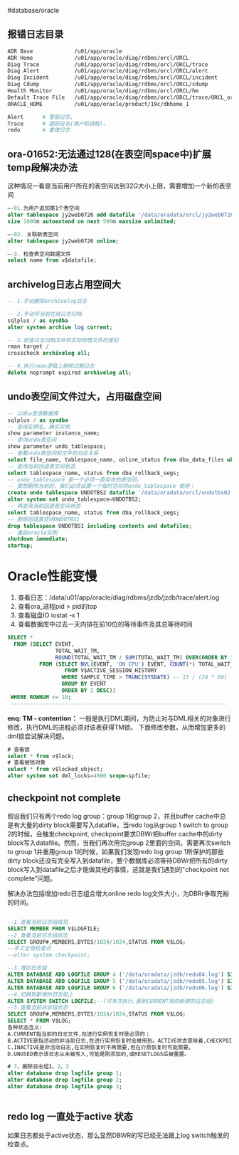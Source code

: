#database/oracle 

## 报错日志目录

```bash
ADR Base             /u01/app/oracle
ADR Home             /u01/app/oracle/diag/rdbms/orcl/ORCL
Diag Trace           /u01/app/oracle/diag/rdbms/orcl/ORCL/trace
Diag Alert           /u01/app/oracle/diag/rdbms/orcl/ORCL/alert
Diag Incident        /u01/app/oracle/diag/rdbms/orcl/ORCL/incident
Diag Cdump           /u01/app/oracle/diag/rdbms/orcl/ORCL/cdump
Health Monitor       /u01/app/oracle/diag/rdbms/orcl/ORCL/hm
Default Trace File   /u01/app/oracle/diag/rdbms/orcl/ORCL/trace/ORCL_ora_19445.trc
ORACLE_HOME          /u01/app/oracle/product/19c/dbhome_1

Alert      # 警报日志，
Trace      # 跟踪日志(用户和进程)， 
redo       # 重做日志
```

## ora-01652:无法通过128(在表空间space中)扩展temp段解决办法
这种情况一看是当前用户所在的表空间达到32G大小上限，需要增加一个新的表空间
```sql
–-01.为用户追加第1个表空间
alter tablespace jy2web0726 add datafile '/data/oradata/orcl/jy2web0726_extend1.dbf'
size 1000m autoextend on next 500m maxsize unlimited;

–-02. 关联新表空间
alter tablespace jy2web0726 online;

–-3. 检查表空间数据文件
select name from v$datafile;
```

## archivelog日志占用空间大

```sql
-- 1.手动删除archivelog日志

-- 2.手动将当前在线日志归档
sqlplus / as sysdba
alter system archive log current;

-- 3.检查日志归档文件和实际物理文件的差别
rman target /
crosscheck archivelog all;

-- 4.执行rman逻辑上删除过期日志
delete noprompt expired archivelog all;
```


## undo表空间文件过大，占用磁盘空间

```sql
-- 以dba登录数据库
sqlplus / as sysdba
-- 查询实例名，确实实例
show parameter instance_name;
-- 查询undo表空间
show parameter undo_tablespace;
-- 查看undo表空间和文件的对应关系
select file_name, tablespace_name, online_status from dba_data_files where tablespace_name='UNDOTBS1';
-- 查询当前回退表空间状态
select tablespace_name, status from dba_rollback_segs;
-- undo_tablespace 是一个必须一直存在的表空间，
-- 要想删除当前的，我们必须设置一个临时空间供undo_tablespace 使用；
create undo tablespace UNDOTBS2 datafile '/data/oradata/orcl/undotbs02.dbf' size 100M;
alter system set undo_tablespace=UNDOTBS2;
-- 再查询当前回退表空间状态
select tablespace_name, status from dba_rollback_segs;
-- 删除回退表空间UNDOTBS1
drop tablespace UNDOTBS1 including contents and datafiles;
-- 重启oracle实例
shutdown immediate;
startup;
```

# Oracle性能变慢
1. 查看日志：/data/u01/app/oracle/diag/rdbms/jzdb/jzdb/trace/alert.log
2. 查看ora_进程pid > pid的top
3. 查看磁盘IO iostat -x 1
4. 查看数据库中过去一天内排在前10位的等待事件及其总等待时间
```sql
SELECT *
  FROM (SELECT EVENT,
               TOTAL_WAIT_TM,
               ROUND(TOTAL_WAIT_TM / SUM(TOTAL_WAIT_TM) OVER(ORDER BY 1), 4) * 100 || '%' ZB
          FROM (SELECT NVL(EVENT, 'ON CPU') EVENT, COUNT(*) TOTAL_WAIT_TM
                  FROM V$ACTIVE_SESSION_HISTORY
                 WHERE SAMPLE_TIME > TRUNC(SYSDATE) -- 15 / (24 * 60)
                 GROUP BY EVENT
                 ORDER BY 2 DESC))
 WHERE ROWNUM <= 10;
 --------------------------------------------------------------------
```
**enq: TM - contention：**
一般是执行DML期间，为防止对与DML相关的对象进行修改，执行DML的进程必须对该表获得TM锁。
下面修改参数，从而增加更多的dml锁尝试解决问题。  
```sql
# 查看锁
select * from v$lock;
# 查看被锁对象
select * from v$locked_object;
alter system set dml_locks=4000 scope=spfile;


```



## checkpoint not complete
假设我们只有两个redo log group：group 1和group 2，并且buffer cache中总是有大量的dirty block需要写入datafile，当redo log从group 1 switch to group 2的时候，会触发checkpoint, checkpoint要求DBWr把buffer cache中的dirty block写入datafile。然而，当我们再次用完group 2里面的空间，需要再次switch to group 1并重用group 1的时候，如果我们发现redo log group 1所保护的那些dirty block还没有完全写入到datafile，整个数据库必须等待DBWr把所有的dirty block写入到datafile之后才能做其他的事情，这就是我们遇到的"checkpoint not complete"问题。

解决办法包括增加redo日志组合增大online redo log文件大小，为DBRr争取充裕的时间。
```sql

--1.查看当前日志组成员
SELECT MEMBER FROM V$LOGFILE;
--2.查看当前日志组状态
SELECT GROUP#,MEMBERS,BYTES/1024/1024,STATUS FROM V$LOG;
--手工全局检查点
--alter system checkpoint;

--3.增加日志组
ALTER DATABASE ADD LOGFILE GROUP 4 ('/data/oradata/jzdb/redo04.log') SIZE 1G;
ALTER DATABASE ADD LOGFILE GROUP 5 ('/data/oradata/jzdb/redo05.log') SIZE 1G;
ALTER DATABASE ADD LOGFILE GROUP 6 ('/data/oradata/jzdb/redo06.log') SIZE 1G;
--4.切换到新增的日志组上
ALTER SYSTEM SWITCH LOGFILE;--(可多次执行,直到CURRENT指向新建的日志组)
--5.查看当前日志组状态
SELECT GROUP#,MEMBERS,BYTES/1024/1024,STATUS FROM V$LOG;
SELECT * FROM V$LOG;
各种状态含义:
A.CURRENT指当前的日志文件,在进行实例恢复时是必须的；
B.ACTIVE是指活动的非当前日志,在进行实例恢复时会被用到。ACTIVE状态意味着,CHECKPOINT尚未完成,因此该日志文件不能被覆盖。这时也不能DROP掉,应该执行ALTER SYSTEM CHECKPOINT; --强制执行检查点;然后在操作。
C.INACTIVE是非活动日志,在实例恢复时不再需要,但在介质恢复时可能需要。
D.UNUSED表示该日志从未被写入,可能是刚添加的,或RESETLOGS后被重置。

# 7、删除日志组1、2、3
alter database drop logfile group 1;
alter database drop logfile group 2;
alter database drop logfile group 3;



```

## redo log 一直处于active 状态
如果日志都处于active状态，那么显然DBWR的写已经无法跟上log switch触发的检查点。

